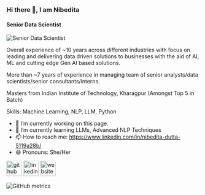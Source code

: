 ### Hi there 👋, I am Nibedita
#### Senior Data Scientist
![Senior Data Scientist](https://media.licdn.com/dms/image/v2/D5603AQFRtFO3aFSCVg/profile-displayphoto-shrink_800_800/profile-displayphoto-shrink_800_800/0/1684422297078?e=1740009600&v=beta&t=7VR3qh_knUDnmHjpbkPajl_EqPXQLfPMrfzOgg1toCQ)

Overall experience of ~10 years across different industries with focus on leading and delivering data driven solutions to businesses with the aid of AI, ML and cutting edge Gen AI based solutions. 

More than ~7 years of experience in managing team of senior analysts/data scientists/senior consultants/interns.

Masters from Indian Institute of Technology, Kharagpur (Amongst Top 5 in Batch)

Skills: Machine Learning, NLP, LLM, Python

- 🔭 I’m currently working on this page. 
- 🌱 I’m currently learning LLMs, Advanced NLP Techniques 
- 📫 How to reach me: https://www.linkedin.com/in/nibedita-dutta-5119a28b/ 
- 😄 Pronouns: She/Her 


[<img src='https://cdn.jsdelivr.net/npm/simple-icons@3.0.1/icons/github.svg' alt='github' height='40'>](https://github.com/https://github.com/mimiwb007)  [<img src='https://cdn.jsdelivr.net/npm/simple-icons@3.0.1/icons/linkedin.svg' alt='linkedin' height='40'>](https://www.linkedin.com/in/https://www.linkedin.com/in/nibedita-dutta-5119a28b//)  [<img src='https://cdn.jsdelivr.net/npm/simple-icons@3.0.1/icons/icloud.svg' alt='website' height='40'>](https://www.analyticsvidhya.com/blog/author/mimi6/)  

![GitHub metrics](https://metrics.lecoq.io/https://github.com/mimiwb007)  




